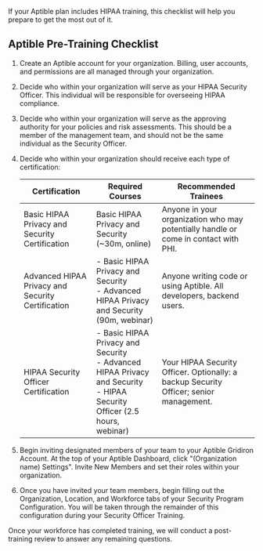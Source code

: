 If your Aptible plan includes HIPAA training, this checklist will help you prepare to get the most out of it.
 
## Aptible Pre-Training Checklist

1. Create an Aptible account for your organization. Billing, user accounts, and permissions are all managed through your organization.
2. Decide who within your organization will serve as your HIPAA Security Officer. This individual will be responsible for overseeing HIPAA compliance.
3. Decide who within your organization will serve as the approving authority for your policies and risk assessments. This should be a member of the management team, and should not be the same individual as the Security Officer.
4. Decide who within your organization should receive each type of certification:

    | Certification | Required Courses | Recommended Trainees |
    | --------------|------------------|----------------------|
    | Basic HIPAA Privacy and Security Certification | Basic HIPAA Privacy and Security (~30m, online) | Anyone in your organization who may potentially handle or come in contact with PHI. |
    | Advanced HIPAA Privacy and Security Certification | - Basic HIPAA Privacy and Security <br> - Advanced HIPAA Privacy and Security (90m, webinar) | Anyone writing code or using Aptible. All developers, backend users. |
    | HIPAA Security Officer Certification | - Basic HIPAA Privacy and Security <br>- Advanced HIPAA Privacy and Security <br>- HIPAA Security Officer (2.5 hours, webinar) | Your HIPAA Security Officer. Optionally: a backup Security Officer; senior management. |

6. Begin inviting designated members of your team to your Aptible Gridiron Account. At the top of your Aptible Dashboard, click "(Organization name) Settings". Invite New Members and set their roles within your organization.
7. Once you have invited your team members, begin filling out the Organization, Location, and Workforce tabs of your Security Program Configuration. You will be taken through the remainder of this configuration during your Security Officer Training.
 
Once your workforce has completed training, we will conduct a post-training review to answer any remaining questions.
